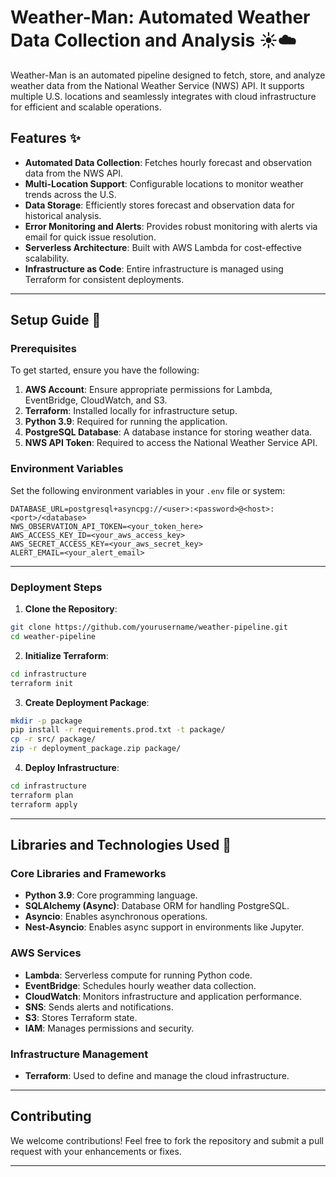 # Weather-Man: Automated Weather Data Collection and Analysis ☀️☁️

Weather-Man is an automated pipeline designed to fetch, store, and analyze weather data from the National Weather Service (NWS) API. It supports multiple U.S. locations and seamlessly integrates with cloud infrastructure for efficient and scalable operations.

## Features ✨

- **Automated Data Collection**: Fetches hourly forecast and observation data from the NWS API.
- **Multi-Location Support**: Configurable locations to monitor weather trends across the U.S.
- **Data Storage**: Efficiently stores forecast and observation data for historical analysis.
- **Error Monitoring and Alerts**: Provides robust monitoring with alerts via email for quick issue resolution.
- **Serverless Architecture**: Built with AWS Lambda for cost-effective scalability.
- **Infrastructure as Code**: Entire infrastructure is managed using Terraform for consistent deployments.

---

## Setup Guide 🚀

### Prerequisites

To get started, ensure you have the following:

1. **AWS Account**: Ensure appropriate permissions for Lambda, EventBridge, CloudWatch, and S3.
2. **Terraform**: Installed locally for infrastructure setup.
3. **Python 3.9**: Required for running the application.
4. **PostgreSQL Database**: A database instance for storing weather data.
5. **NWS API Token**: Required to access the National Weather Service API.

### Environment Variables

Set the following environment variables in your `.env` file or system:

```
DATABASE_URL=postgresql+asyncpg://<user>:<password>@<host>:<port>/<database>
NWS_OBSERVATION_API_TOKEN=<your_token_here>
AWS_ACCESS_KEY_ID=<your_aws_access_key>
AWS_SECRET_ACCESS_KEY=<your_aws_secret_key>
ALERT_EMAIL=<your_alert_email>
```

---

### Deployment Steps

1. **Clone the Repository**:

```bash
git clone https://github.com/yourusername/weather-pipeline.git
cd weather-pipeline
```

2. **Initialize Terraform**:

```bash
cd infrastructure
terraform init
```

3. **Create Deployment Package**:

```bash
mkdir -p package
pip install -r requirements.prod.txt -t package/
cp -r src/ package/
zip -r deployment_package.zip package/
```
4. **Deploy Infrastructure**:

```bash
cd infrastructure
terraform plan
terraform apply
```

---

## Libraries and Technologies Used 🔧

### Core Libraries and Frameworks

- **Python 3.9**: Core programming language.
- **SQLAlchemy (Async)**: Database ORM for handling PostgreSQL.
- **Asyncio**: Enables asynchronous operations.
- **Nest-Asyncio**: Enables async support in environments like Jupyter.

### AWS Services

- **Lambda**: Serverless compute for running Python code.
- **EventBridge**: Schedules hourly weather data collection.
- **CloudWatch**: Monitors infrastructure and application performance.
- **SNS**: Sends alerts and notifications.
- **S3**: Stores Terraform state.
- **IAM**: Manages permissions and security.

### Infrastructure Management

- **Terraform**: Used to define and manage the cloud infrastructure.

---

## Contributing

We welcome contributions! Feel free to fork the repository and submit a pull request with your enhancements or fixes.

---
